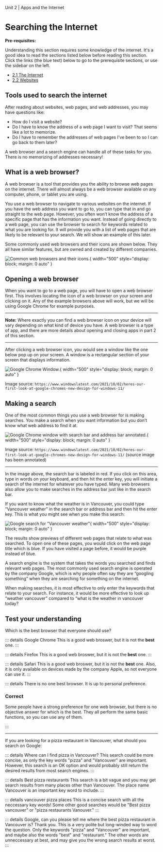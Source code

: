 Unit 2 | Apps and the Internet

# Searching the Internet

**Pre-requisites:**

Understanding this section requires some knowledge of the internet. It's a good idea to read the sections listed below before reading this section. Click the links (the blue text) below to go to the prerequisite sections, or use the sidebar on the left.

- [2.1 The Internet](2.1-the-internet.md)
- [2.2 Websites](2.2-websites.md)

## Tools used to search the internet

After reading about websites, web pages, and web addresses, you may have questions like:

- How do I visit a website?
- Do I have to know the address of a web page I want to visit? That seems like a lot to memorize.
- Do I have to remember the addresses of web pages I've been to so I can go back to them later?

A web browser and a search engine can handle all of these tasks for you. There is no memorizing of addresses necessary!

## What is a web browser?

A web browser is a tool that provides you the ability to browse web pages on the internet. There will almost always be a web browser available on any computer, phone, or tablet you are using.

You use a web browser to navigate to various websites on the internet. If you have the web address you want to go to, you can type that in and go straight to the web page. However, you often won’t know the address of a specific page that has the information you want. Instead of going directly to a web page, you can use the browser to search for keywords related to what you are looking for. It will provide you with a list of web pages that are likely to be relevant to your search. We will show an example of this later.

Some commonly used web browsers and their icons are shown below. They all have similar features, but are owned and created by different companies.

![Common web browsers and their icons.](/course/2-apps-and-internet/web-browser-icons.png){ width="500" style="display: block; margin: 0 auto" }

## Opening a web browser

When you want to go to a web page, you will have to open a web browser first. This involves locating the icon of a web browser on your screen and clicking on it. Any of the example browsers above will work, but we will be using Google Chrome for example purposes.

---

**Note:** Where exactly you can find a web browser icon on your device will vary depending on what kind of device you have. A web browser is a type of app, and there are more details about opening and closing apps in part 2 of this section.

---

After clicking a web browser icon, you would see a window like the one below pop up on your screen. A window is a rectangular section of your screen that displays information.

![Google Chrome Window.](/course/2-apps-and-internet/web-browser-window.png){ width="500" style="display: block; margin: 0 auto" }

Image source: `https://www.windowslatest.com/2021/10/02/heres-our-first-look-at-google-chromes-new-design-for-windows-11/`

## Making a search

One of the most common things you use a web browser for is making searches. You make a search when you want information but you don’t know what web address to find it at.

![Google Chrome window with search bar and address bar annotated.](/course/2-apps-and-internet/address-and-search-bars.png){ width="500" style="display: block; margin: 0 auto" }

Image source: `https://www.windowslatest.com/2021/10/02/heres-our-first-look-at-google-chromes-new-design-for-windows-11/` (source image has been annotated)

---

In the image above, the search bar is labeled in red. If you click on this area, type in words on your keyboard, and then hit the enter key, you will initiate a search of the internet for whatever you have typed. Many web browsers also allow you to make searches in the address bar just like in the search bar.

If you want to know what the weather is in Vancouver, you could type “Vancouver weather” in the search bar or address bar and then hit the enter key. This is what you might see when you make this search:

![Google search for "Vancouver weather"](/course/2-apps-and-internet/example-web-search.png){ width="500" style="display: block; margin: 0 auto" }

The results show previews of different web pages that relate to what was searched. To open one of these pages, you would click on the web page title which is blue. If you have visited a page before, it would be purple instead of blue.

A search engine is the system that takes the words you searched and finds relevant web pages. The most commonly used search engine is operated by the company Google, which is why people often say they are “googling something” when they are searching for something on the internet.

When making searches, it is most effective to only enter the keywords that relate to your search. For instance, it would be more effective to look up “weather vancouver” compared to “what is the weather in vancouver today?

## Test your understanding

Which is the best browser that everyone should use?

::: details Google Chrome
This is a good web broswer, but it is not the **best** one.
:::

::: details Firefox
This is a good web broswer, but it is not the **best** one.
:::

::: details Safari
This is a good web broswer, but it is not the **best** one. Also, it is only available on devices made by the company Apple, so not everyone can use it.
:::

::: details There is no one best browser. It is up to personal preference.

### Correct

Some people have a strong preference for one web browser, but there is no objective answer for which is the best. They all perform the same basic functions, so you can use any of them.

:::

---

If you are looking for a pizza restaurant in Vancouver, what should you search on Google:

::: details Where can I find pizza in Vancouver?
This search could be more concise, as only the key words "pizza" and "Vancouver" are important. However, this search is an OK option and would probably still return the desired results from most search engines.
:::

::: details Best pizza restaurants
This search is a bit vague and you may get search results from many places other than Vancouver. The place name Vancouver is an important key word to include.
:::

::: details vancouver pizza places
This is a concise search with all the neccessary key words! Some other good searches would be "Best pizza vancouver" or "pizza restaurants Vanouver."
:::

::: details Google, can you please tell me where the best pizza restaurant in Vancouver is? Thank you.
This is a very polite but long-winded way to word the question. Only the keywords "pizza" and "Vancouver" are important, and maybe also the words "best" and "restaurant." The other words are unneccessary at best, and may give you the wrong search results at worst.
:::
